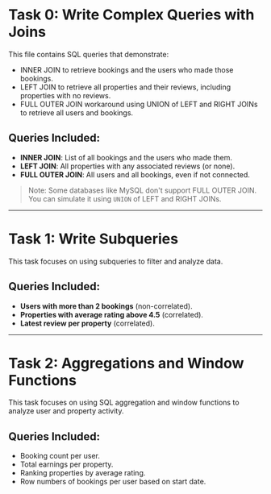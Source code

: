 # Task 0: Write Complex Queries with Joins

This file contains SQL queries that demonstrate:

- INNER JOIN to retrieve bookings and the users who made those bookings.
- LEFT JOIN to retrieve all properties and their reviews, including properties with no reviews.
- FULL OUTER JOIN workaround using UNION of LEFT and RIGHT JOINs to retrieve all users and bookings.

## Queries Included:

- **INNER JOIN**: List of all bookings and the users who made them.
- **LEFT JOIN**: All properties with any associated reviews (or none).
- **FULL OUTER JOIN**: All users and all bookings, even if not connected.

> Note: Some databases like MySQL don't support FULL OUTER JOIN. You can simulate it using `UNION` of LEFT and RIGHT JOINs.

---

# Task 1: Write Subqueries

This task focuses on using subqueries to filter and analyze data.

## Queries Included:

- **Users with more than 2 bookings** (non-correlated).
- **Properties with average rating above 4.5** (correlated).
- **Latest review per property** (correlated).

---

# Task 2: Aggregations and Window Functions

This task focuses on using SQL aggregation and window functions to analyze user and property activity.

## Queries Included:

- Booking count per user.
- Total earnings per property.
- Ranking properties by average rating.
- Row numbers of bookings per user based on start date.
